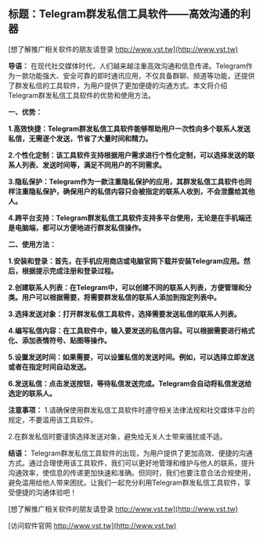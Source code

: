 ## **标题：Telegram群发私信工具软件——高效沟通的利器**

[想了解推广相关软件的朋友请登录 http://www.vst.tw](http://www.vst.tw)

**导语：**
在现代社交媒体时代，人们越来越注重高效沟通和信息传递。Telegram作为一款功能强大、安全可靠的即时通讯应用，不仅具备群聊、频道等功能，还提供了群发私信的工具软件，为用户提供了更加便捷的沟通方式。本文将介绍Telegram群发私信工具软件的优势和使用方法。

**一、优势：**

**1.高效快捷：Telegram群发私信工具软件能够帮助用户一次性向多个联系人发送私信，无需逐个发送，节省了大量时间和精力。**

**2.个性化定制：该工具软件支持根据用户需求进行个性化定制，可以选择发送的联系人列表、发送时间等，满足不同用户的不同需求。**

**3.隐私保护：Telegram作为一款注重隐私保护的应用，其群发私信工具软件也同样注重隐私保护，确保用户的私信内容只会被指定的联系人收到，不会泄露给其他人。**

**4.跨平台支持：Telegram群发私信工具软件支持多平台使用，无论是在手机端还是电脑端，都可以方便地进行群发私信操作。**

**二、使用方法：**

**1.安装和登录：首先，在手机应用商店或电脑官网下载并安装Telegram应用。然后，根据提示完成注册和登录过程。**

**2.创建联系人列表：在Telegram中，可以创建不同的联系人列表，方便管理和分类。用户可以根据需要，将需要群发私信的联系人添加到指定列表中。**

**3.选择发送对象：打开群发私信工具软件，选择需要发送私信的联系人列表。**

**4.编写私信内容：在工具软件中，输入要发送的私信内容。可以根据需要进行格式化、添加表情符号、贴图等操作。**

**5.设置发送时间：如果需要，可以设置私信的发送时间。例如，可以选择立即发送或者在指定时间自动发送。**

**6.发送私信：点击发送按钮，等待私信发送完成。Telegram会自动将私信发送给选定的联系人。**

**注意事项：**
1.请确保使用群发私信工具软件时遵守相关法律法规和社交媒体平台的规定，不要滥用该工具软件。

2.在群发私信时要谨慎选择发送对象，避免给无关人士带来骚扰或不适。

**结语：**
Telegram群发私信工具软件的出现，为用户提供了更加高效、便捷的沟通方式。通过合理使用该工具软件，我们可以更好地管理和维护与他人的联系，提升沟通效率，使信息的传递更加快速和准确。但同时，我们也要注意合法合规使用，避免滥用给他人带来困扰。让我们一起充分利用Telegram群发私信工具软件，享受便捷的沟通体验吧！

[想了解推广相关软件的朋友请登录 http://www.vst.tw](http://www.vst.tw)


[访问软件官网 http://www.vst.tw](http://www.vst.tw)
